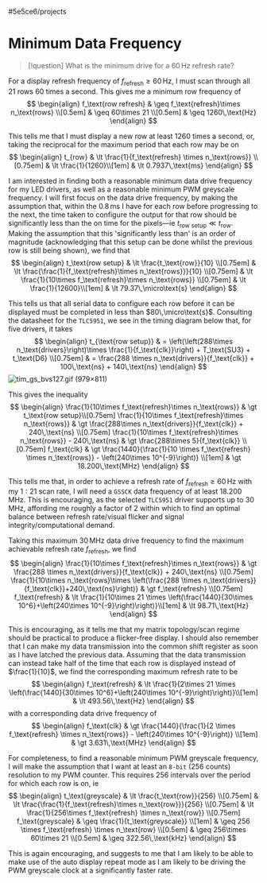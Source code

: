 #5e5ce6/projects 

# Minimum Data Frequency

> [!question]
> What is the minimum drive for a $60\,\text{Hz}$ refresh rate?

For a display refresh frequency of $f_{\text{refresh}} \geq 60\,\text{Hz}$, I must scan through all $21$ rows $60$ times a second. This gives me a minimum row frequency of
$$
\begin{align}
f_\text{row refresh} & \geq f_\text{refresh}\times n_\text{rows} \\[0.5em]
& \geq 60\times 21 \\[0.5em]
& \geq 1260\,\text{Hz}
\end{align}
$$

This tells me that I must display a new row at least $1260$ times a second, or, taking the reciprocal for the maximum period that each row may be on
$$
\begin{align}
t_{row} & \lt \frac{1}{f_\text{refresh} \times n_\text{rows}} \\[0.75em]
& \lt \frac{1}{1260}\\[1em]
& \lt 0.7937\,\text{ms}
\end{align}
$$

I am interested in finding both a reasonable minimum data drive frequency for my LED drivers, as well as a reasonable minimum PWM greyscale frequency. I will first focus on the data drive frequency, by making the assumption that, within the $0.8\,\text{ms}$ I have for each row before progressing to the next, the time taken to configure the output for that row should be significantly less than the on time for the pixels—ie $t_\text{row setup} \ll t_\text{row}$. Making the assumption that this 'significantly less than' is an order of magnitude (acknowledging that this setup can be done whilst the previous row is still being shown), we find that
$$
\begin{align}
t_\text{row setup} & \lt \frac{t_\text{row}}{10} \\[0.75em]
& \lt \frac{\frac{1}{f_\text{refresh}\times n_\text{rows}}}{10} \\[0.75em]
& \lt \frac{1}{10\times f_\text{refresh}\times n_\text{rows}} \\[0.75em]
& \lt \frac{1}{12600}\\[1em]
& \lt 79.37\,\micro\text{s}
\end{align}
$$

This tells us that all serial data to configure each row before it can be displayed must be completed in less than $80\,\micro\text{s}$. Consulting the datasheet for the `TLC5951`, we see in the timing diagram below that, for five drivers, it takes
$$
\begin{align}
t_{\text{row setup}} & = \left(\left(288\times n_\text{drivers}\right)\times \frac{1}{f_\text{clk}}\right) + T_\text{SU3} + t_\text{D6} \\[0.75em]
& = \frac{288 \times n_\text{drivers}}{f_\text{clk}} + 100\,\text{ns} + 140\,\text{ns}
\end{align}
$$
![tim_gs_bvs127.gif (979×811)](https://www.ti.com/ods/images/SBVS127E/tim_gs_bvs127.gif)

This gives the inequality
$$
\begin{align}
\frac{1}{10\times f_\text{refresh}\times n_\text{rows}} & \gt t_\text{row setup}\\[0.75em]
\frac{1}{10\times f_\text{refresh}\times n_\text{rows}} & \gt \frac{288\times n_\text{drivers}}{f_\text{clk}} + 240\,\text{ns} \\[0.75em]
\frac{1}{10\times f_\text{refresh}\times n_\text{rows}} - 240\,\text{ns} & \gt \frac{288\times 5}{f_\text{clk}} \\[0.75em]
f_\text{clk} & \gt \frac{1440}{\frac{1}{10 \times f_\text{refresh} \times n_\text{rows}} - \left(240\times 10^{-9}\right)} \\[1em]
& \gt 18.200\,\text{MHz}
\end{align}
$$

This tells me that, in order to achieve a refresh rate of $f_\text{refresh} \geq 60\,\text{Hz}$ with my $1:21$ scan rate, I will need a `GSSCK` data frequency of at least $18.200\,\text{MHz}$. This is encouraging, as the selected `TLC5951` driver supports up to $30\,\text{MHz}$, affording me roughly a factor of $2$ within which to find an optimal balance between refresh rate/visual flicker and signal integrity/computational demand.

Taking this maximum $30\,\text{MHz}$ data drive frequency to find the maximum achievable refresh rate $f_\text{refresh}$, we find
$$
\begin{align}
\frac{1}{10\times f_\text{refresh}\times n_\text{rows}} & \gt \frac{288 \times n_\text{drivers}}{f_\text{clk}} + 240\,\text{ns} \\[0.75em]
\frac{1}{10\times n_\text{rows}\times \left(\frac{288 \times n_\text{drivers}}{f_\text{clk}}+240\,\text{ns}\right)} & \gt f_\text{refresh} \\[0.75em]
f_\text{refresh} & \lt \frac{1}{10\times 21 \times \left(\frac{1440}{30\times 10^6}+\left(240\times 10^{-9}\right)\right)}\\[1em]
& \lt 98.71\,\text{Hz}
\end{align}
$$

This is encouraging, as it tells me that my matrix topology/scan regime should be practical to produce a flicker-free display. I should also remember that I can make my data transmission into the common shift register as soon as I have latched the previous data. Assuming that the data transmission can instead take half of the time that each row is displayed instead of $\frac{1}{10}$, we find the corresponding maximum refresh rate to be
$$
\begin{align}
f_\text{refresh} & \lt \frac{1}{2\times 21 \times \left(\frac{1440}{30\times 10^6}+\left(240\times 10^{-9}\right)\right)}\\[1em]
& \lt 493.56\,\text{Hz}
\end{align}
$$
with a corresponding data drive frequency of
$$
\begin{align}
f_\text{clk} & \gt \frac{1440}{\frac{1}{2 \times f_\text{refresh} \times n_\text{rows}} - \left(240\times 10^{-9}\right)} \\[1em]
& \gt 3.631\,\text{MHz}
\end{align}
$$

For completeness, to find a reasonable minimum PWM greyscale frequency, I will make the assumption that I want at least an `8-bit` ($256$ counts) resolution to my PWM counter. This requires $256$ intervals over the period for which each row is on, ie
$$
\begin{align}
t_\text{greyscale} & \lt \frac{t_\text{row}}{256} \\[0.75em]
& \lt \frac{\frac{1}{f_\text{refresh}\times n_\text{row}}}{256} \\[0.75em]
& \lt \frac{1}{256\times f_\text{refresh} \times n_\text{row}} \\[0.75em]
f_\text{greyscale} & \geq \frac{1}{t_\text{greyscale}} \\[1em]
& \geq 256 \times f_\text{refresh} \times n_\text{row} \\[0.5em]
& \geq 256\times 60\times 21 \\[0.5em]
& \geq 322.56\,\text{kHz}
\end{align}
$$

This is again encouraging, and suggests to me that I am likely to be able to make use of the auto display repeat mode as I am likely to be driving the PWM greyscale clock at a significantly faster rate.